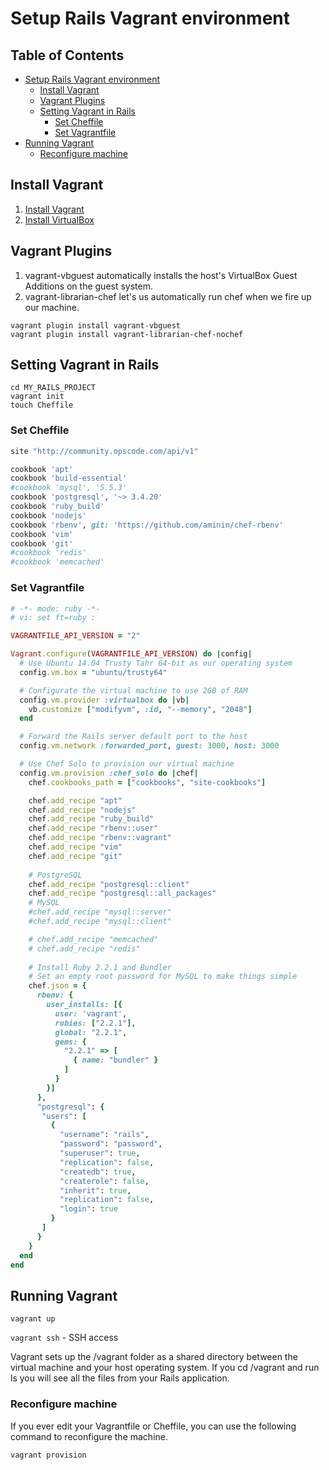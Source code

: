 # Setup Rails Vagrant environment

## Table of Contents

* [Setup Rails Vagrant environment](#setup-rails-vagrant-environment)
  * [Install Vagrant](#install-vagrant)
  * [Vagrant Plugins](#vagrant-plugins)
  * [Setting Vagrant in Rails](#setting-vagrant-in-rails)
    * [Set Cheffile](#set-cheffile)
    * [Set Vagrantfile](#set-vagrantfile)
* [Running Vagrant](#running-vagrant)
  * [Reconfigure machine](#reconfigure-machine)

## Install Vagrant

1. [Install Vagrant](http://www.vagrantup.com/downloads.html)
1. [Install VirtualBox](https://www.virtualbox.org/wiki/Downloads)

## Vagrant Plugins

1. vagrant-vbguest automatically installs the host's VirtualBox Guest Additions on the guest system.
1. vagrant-librarian-chef let's us automatically run chef when we fire up our machine.

```
vagrant plugin install vagrant-vbguest
vagrant plugin install vagrant-librarian-chef-nochef
```

## Setting Vagrant in Rails

```
cd MY_RAILS_PROJECT
vagrant init
touch Cheffile
```

### Set Cheffile

```ruby
site "http://community.opscode.com/api/v1"

cookbook 'apt'
cookbook 'build-essential'
#cookbook 'mysql', '5.5.3'
cookbook 'postgresql', '~> 3.4.20'
cookbook 'ruby_build'
cookbook 'nodejs'
cookbook 'rbenv', git: 'https://github.com/aminin/chef-rbenv'
cookbook 'vim'
cookbook 'git'
#cookbook 'redis'
#cookbook 'memcached'
```

### Set Vagrantfile

```ruby
# -*- mode: ruby -*-
# vi: set ft=ruby :

VAGRANTFILE_API_VERSION = "2"

Vagrant.configure(VAGRANTFILE_API_VERSION) do |config|
  # Use Ubuntu 14.04 Trusty Tahr 64-bit as our operating system
  config.vm.box = "ubuntu/trusty64"

  # Configurate the virtual machine to use 2GB of RAM
  config.vm.provider :virtualbox do |vb|
    vb.customize ["modifyvm", :id, "--memory", "2048"]
  end

  # Forward the Rails server default port to the host
  config.vm.network :forwarded_port, guest: 3000, host: 3000

  # Use Chef Solo to provision our virtual machine
  config.vm.provision :chef_solo do |chef|
    chef.cookbooks_path = ["cookbooks", "site-cookbooks"]

    chef.add_recipe "apt"
    chef.add_recipe "nodejs"
    chef.add_recipe "ruby_build"
    chef.add_recipe "rbenv::user"
    chef.add_recipe "rbenv::vagrant"
    chef.add_recipe "vim"
    chef.add_recipe "git"
    
    # PostgreSQL 
    chef.add_recipe "postgresql::client"
    chef.add_recipe "postgresql::all_packages"
    # MySQL
    #chef.add_recipe "mysql::server"
    #chef.add_recipe "mysql::client"

    # chef.add_recipe "memcached"
    # chef.add_recipe "redis"
    
    # Install Ruby 2.2.1 and Bundler
    # Set an empty root password for MySQL to make things simple
    chef.json = {
      rbenv: {
        user_installs: [{
          user: 'vagrant',
          rubies: ["2.2.1"],
          global: "2.2.1",
          gems: {
            "2.2.1" => [
              { name: "bundler" }
            ]
          }
        }]
      },
      "postgresql": {
       "users": [
         {
           "username": "rails",
           "password": "password",
           "superuser": true,
           "replication": false,
           "createdb": true,
           "createrole": false,
           "inherit": true,
           "replication": false,
           "login": true
         }
       ]
      }
    }
  end
end
```

## Running Vagrant

`vagrant up`

`vagrant ssh` - SSH access

Vagrant sets up the /vagrant folder as a shared directory between the virtual machine and your host operating system. If you cd /vagrant and run ls you will see all the files from your Rails application.

### Reconfigure machine

If you ever edit your Vagrantfile or Cheffile, you can use the following command to reconfigure the machine.

`vagrant provision`
